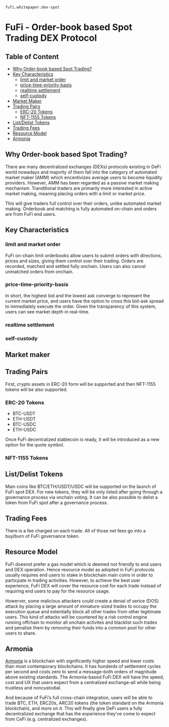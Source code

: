 
`fufi.whitepaper.dex-spot`

# FuFi - Order-book based Spot Trading DEX Protocol

## Table of Content
  - [Why Order-book based Spot Trading?](#why-spot-trading)
  - [Key Characteristics](#key-characteristics)
    - [limit and market order](#limit-and-market-order)
    - [price-time-priority-basis](#price-time-priority-basis)
    - [realtime settlement](#realtime-settlement)
    - [self-custody](#self-custody)
  - [Market Maker](#market-maker)
  - [Trading Pairs](#trading-pairs)
    - [ERC-20 Tokens](#erc-20-tokens) 
    - [NFT-1155 Tokens](#nft-1155-tokens)
  - [List/Delist Tokens](#listdelist-tokens)
  - [Trading Fees](#trading-fees)
  - [Resource Model](#resource-model)
  - [Armonia](#armonia)
  
## Why Order-book based Spot Trading?

There are many decentralized exchanges (DEXs) protocols existing in DeFi world nowadays and majority of them fall into the category of automated market maker (AMM) which encentivizes average users to become liquidity providers. However, AMM has been regarded as a passive market making mechanism. Tranditional traders are primarily more interested in active market making, meaning placing orders with a limit or market price.

This will give traders full control over their orders, unlike automated market making. Orderbook and matching is fully automated on-chain and orders are
from FuFi end users.

## Key Characteristics
### limit and market order
FuFi on-chain limit orderbooks allow users to submit orders with directions, prices and sizes, giving them control over their trading. Orders are recorded, matched and settled fully onchain. Users can also cancel unmatched orders from onchain.

### price-time-priority-basis
In short, the highest bid and the lowest ask converge to represent the current market price, and users have the option to cross this bid-ask spread to immediately execute the order. Given the transparency of this system, users can see market depth in real-time.
 
### realtime settlement
### self-custody


## Market maker

## Trading Pairs

First, crypto assets in ERC-20 form will be supported and then NFT-1155 tokens will be also supported.

### ERC-20 Tokens
  - BTC-USDT
  - ETH-USDT
  - BTC-USDC
  - ETH-USDC
  
Once FuFi decentralized stablecoin is ready, it will be introduced as a new option for the quote symbol.

### NFT-1155 Tokens

## List/Delist Tokens

Main coins like BTC/ETH/USDT/USDC will be supported on the launch of FuFi spot DEX. For new tokens, they will be only listed after going through a governance process via onchain voting. It can be also possible to delist a token from FuFi spot after a governance process.

## Trading Fees

There is a fee charged on each trade. All of those net fees go into a buy/burn of FuFi governance token.

## Resource Model

FuFi doesnot prefer a gas model which is deemed not friendly to end users and DEX operation. Hence resource model as adopted in FuFi protocols usually requires end users to stake in blockchain main coins in order to particpate in trading activities. However, to achieve the best user experience, FuFi DEX will cover the resource cost for each trade instead of requiring end users to pay for the resource usage. 

Howerver, some malicious attackers could create a denial of serice (DOS) attack by placing a large amount of miniature-sized trades to occupy the execution queue and estentially block all other trades from other legitimate users. This kind of attacks will be countered by a risk control engine running offchain to monitor all onchain activites and blacklist such trades and penalize them by removing their funds into a common pool for other users to share.

## Armonia

[Armonia](https://amax.network) is a blockchain with significantly higher speed and lower costs than most contemporary blockchains. It has hunderds of settlement cycles per second and costs zero to send a message–both orders of magnitude above existing standards. The Armonia-based FuFi DEX will have the speed, cost and UX that users expect from a centralized exchange–all while being trustless and noncustodial.

And because of FuFi’s full cross-chain integration, users will be able to trade BTC, ETH, ERC20s, ARC20 tokens (the token standard on the Armonia blockchain), and more on it. This will finally give DeFi users a fully decentralized exchange that has the experience they’ve come to expect from CeFi (e.g. centralized exchanges).
